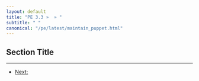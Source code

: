 ```yaml
---
layout: default
title: "PE 3.3 »  » "
subtitle: " "
canonical: "/pe/latest/maintain_puppet.html"
---
```


Section Title
-----



* * * 

- [Next: ](./foo.html)
